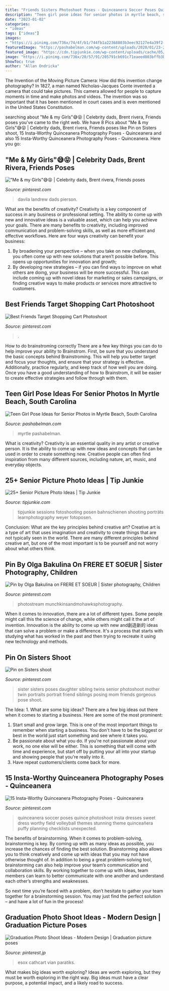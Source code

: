 ```yaml
---
title: "Friends Sisters Photoshoot Poses - Quinceanera Soccer Poses Quince Photoshoot Insta Dresses Sweet Dress Worthy Field Volleyball Themes Stunning Theme Quinceañera Puffy Planning Checklists Unexpected"
description: "Teen girl pose ideas for senior photos in myrtle beach, south carolina"
date: "2023-01-02"
categories:
- "ideas"
tags: ["ideas"]
images:
- "https://i.pinimg.com/736x/74/4f/b1/744fb1a22368803b3eec92127e4a39f2--quinceanera-photography-quinceanera-photoshoot-poses.jpg"
featuredImage: "https://pashabelman.com/wp-content/uploads/2020/01/23-26322-post/Teen-Girl-Pose-Ideas-for-Senior-Photos-in-Myrtle-Beach-by-Top-High-School-Senor-Photographer-Pasha-Belman-12-768x1024.jpg"
featured_image: "https://cdn.tipjunkie.com/wp-content/uploads/cache/05/f6/05f659535e1e57fde1ebc87ab0c59b76.jpg"
image: "https://i.pinimg.com/736x/20/57/91/205791cb691c71eaeed803bffb3b3af9.jpg"
ShowToc: true
author: "Allan Ondricka"
---
```



The Invention of the Moving Picture Camera: How did this invention change photography?
In 1827, a man named Nicholas-Jacques Conte invented a camera that could take pictures. This camera allowed for people to capture moments in time and make photos and videos. The invention was so important that it has been mentioned in court cases and is even mentioned in the United States Constitution.

	

		
searching about &quot;Me &amp; my Girls&quot;😅😝 | Celebrity dads, Brent rivera, Friends poses you've came to the right web. We have 8 Pics about &quot;Me &amp; my Girls&quot;😅😝 | Celebrity dads, Brent rivera, Friends poses like Pin on Sisters shoot, 15 Insta-Worthy Quinceanera Photography Poses - Quinceanera and also 15 Insta-Worthy Quinceanera Photography Poses - Quinceanera. Here you go:
		
    
## &quot;Me &amp; My Girls&quot;😅😝 | Celebrity Dads, Brent Rivera, Friends Poses

<img loading=lazy src="https://i.pinimg.com/736x/34/e3/56/34e356e63f9fe76deec70c6db68637aa.jpg" onerror="this.onerror=null;this.src='https://tse3.mm.bing.net/th?id=OIP.sG6kPNaUEjsT9nn3dT0AKAHaHa&amp;pid=15.1';" alt="&quot;Me &amp; my Girls&quot;😅😝 | Celebrity dads, Brent rivera, Friends poses">

_Source: pinterest.com_

>davila landrew dads pierson. 

	

What are the benefits of creativity?
Creativity is a key component of success in any business or professional setting. The ability to come up with new and innovative ideas is a valuable asset, which can help you achieve your goals. There are many benefits to creativity, including improved communication and problem-solving skills, as well as more efficient and effective workflows. Here are four ways creativity can benefit your business: 
1) By broadening your perspective – when you take on new challenges, you often come up with new solutions that aren’t possible before. This opens up opportunities for innovation and growth; 
2) By developing new strategies – if you can find ways to improve on what others are doing, your business will be more successful. This can include coming up with novel ideas for marketing or sales campaigns, or finding creative ways to make products or services more attractive to customers.

    
## Best Friends Target Shopping Cart Photoshoot

<img loading=lazy src="https://i.pinimg.com/736x/5e/6d/7f/5e6d7ffca3cd180aeb440298da4617b0.jpg" onerror="this.onerror=null;this.src='https://tse2.mm.bing.net/th?id=OIP._5z0XiK3fksxKFgNE9jgUgHaLF&amp;pid=15.1';" alt="Best Friends Target Shopping Cart Photoshoot">

_Source: pinterest.com_

>. 

	

How to do brainstroming correctly
There are a few key things you can do to help improve your ability to Brainstrom. First, be sure that you understand the basic concepts behind Brainstroming. This will help you better target and focus your thoughts, and ensure that your strategy is effective. Additionally, practice regularly, and keep track of how well you are doing. Once you have a good understanding of how to Brainstrom, it will be easier to create effective strategies and follow through with them.

    
## Teen Girl Pose Ideas For Senior Photos In Myrtle Beach, South Carolina

<img loading=lazy src="https://pashabelman.com/wp-content/uploads/2020/01/23-26322-post/Teen-Girl-Pose-Ideas-for-Senior-Photos-in-Myrtle-Beach-by-Top-High-School-Senor-Photographer-Pasha-Belman-12-768x1024.jpg" onerror="this.onerror=null;this.src='https://tse1.mm.bing.net/th?id=OIP.e-DQY6rnLmfGeTQHsTLUbwHaJ4&amp;pid=15.1';" alt="Teen Girl Pose Ideas for Senior Photos in Myrtle Beach, South Carolina">

_Source: pashabelman.com_

>myrtle pashabelman. 

	

What is creativity?
Creativity is an essential quality in any artist or creative person. It is the ability to come up with new ideas and concepts that can be used in order to create something new. Creative people can often find inspiration from many different sources, including nature, art, music, and everyday objects.

    
## 25+ Senior Picture Photo Ideas | Tip Junkie

<img loading=lazy src="https://cdn.tipjunkie.com/wp-content/uploads/cache/05/f6/05f659535e1e57fde1ebc87ab0c59b76.jpg" onerror="this.onerror=null;this.src='https://tse2.mm.bing.net/th?id=OIP.JIcNr5M-FStLXbBDTAP6egHaKX&amp;pid=15.1';" alt="25+ Senior Picture Photo Ideas | Tip Junkie">

_Source: tipjunkie.com_

>tipjunkie sessions fotoshooting posen bahnschienen shooting porträts learnphotography weyer fotoposen. 

	

Conclusion: What are the key principles behind creative art?
Creative art is a type of art that uses imagination and creativity to create things that are not typically seen in the world. There are many different principles behind creative art, but one of the most important is to be yourself and not worry about what others think.

    
## Pin By Olga Bakulina On FRERE ET SOEUR | Sister Photography, Children

<img loading=lazy src="https://i.pinimg.com/736x/98/e3/d5/98e3d51124e0a751627841b6325fba1b--outdoor-sibling-photography-photography-kids.jpg" onerror="this.onerror=null;this.src='https://tse1.mm.bing.net/th?id=OIP.thjhBeKZ8leZQC7PN2VjEAHaL2&amp;pid=15.1';" alt="Pin by Olga Bakulina on FRERE ET SOEUR | Sister photography, Children">

_Source: pinterest.com_

>photostream munchkinsandmohawksphotography. 

	

When it comes to innovation, there are a lot of different types. Some people might call this the science of change, while others might call it the art of invention. Innovation is the ability to come up with new and創造新的 ideas that can solve a problem or make a difference. It's a process that starts with studying what has worked in the past and then trying to recreate it using new technology and methods.

    
## Pin On Sisters Shoot

<img loading=lazy src="https://i.pinimg.com/736x/20/57/91/205791cb691c71eaeed803bffb3b3af9.jpg" onerror="this.onerror=null;this.src='https://tse3.mm.bing.net/th?id=OIP.wLJ0LyIVi5EeeqCZwN-LKAHaLG&amp;pid=15.1';" alt="Pin on Sisters shoot">

_Source: pinterest.com_

>sister sisters poses daughter sibling twins senior photoshoot mother twin portraits portrait friend siblings posing mom friends gorgeous pose shoot. 

	

The Idea: 1. What are some big ideas?
There are a few big ideas out there when it comes to starting a business. Here are some of the most prominent:
1. Start small and grow large. This is one of the most important things to remember when starting a business. You don't have to be the biggest or best in the world just start something and see where it takes you.
2. Be passionate about what you do. If you're not passionate about your work, no one else will be either. This is something that will come with time and experience, but start off by putting your all into your startup and showing people that you're really into it.
3. Have repeat customers/clients come back for more.

    
## 15 Insta-Worthy Quinceanera Photography Poses - Quinceanera

<img loading=lazy src="https://i.pinimg.com/736x/74/4f/b1/744fb1a22368803b3eec92127e4a39f2--quinceanera-photography-quinceanera-photoshoot-poses.jpg" onerror="this.onerror=null;this.src='https://tse4.mm.bing.net/th?id=OIP.31eivM6vyDDDHdHUgNeTbgHaLE&amp;pid=15.1';" alt="15 Insta-Worthy Quinceanera Photography Poses - Quinceanera">

_Source: pinterest.com_

>quinceanera soccer poses quince photoshoot insta dresses sweet dress worthy field volleyball themes stunning theme quinceañera puffy planning checklists unexpected. 

	

The benefits of brainstorming.
When it comes to problem-solving, brainstorming is key. By coming up with as many ideas as possible, you increase the chances of finding the best solution. Brainstorming also allows you to think creatively and come up with ideas that you may not have otherwise thought of.
In addition to being a great problem-solving tool, brainstorming can also help improve your team’s communication and collaboration skills. By working together to come up with ideas, team members can learn to better communicate with one another and understand each other’s strengths and weaknesses.

So next time you’re faced with a problem, don’t hesitate to gather your team together for a brainstorming session. You may just find the perfect solution – and have a lot of fun in the process!

    
## Graduation Photo Shoot Ideas - Modern Design | Graduation Picture Poses

<img loading=lazy src="https://i.pinimg.com/736x/db/43/17/db4317faf9cd040e1c5fff42b283efd1.jpg" onerror="this.onerror=null;this.src='https://tse3.mm.bing.net/th?id=OIP.Hs2XthrnQQu5CmskuZRG4gHaLH&amp;pid=15.1';" alt="Graduation Photo Shoot Ideas - Modern Design | Graduation picture poses">

_Source: pinterest.jp_

>esox cathcart vian paratiks. 

	

What makes big ideas worth exploring?
Ideas are worth exploring, but they must be worth exploring in the right way. Big ideas must have a clear purpose, a potential impact, and a likely road to success.

